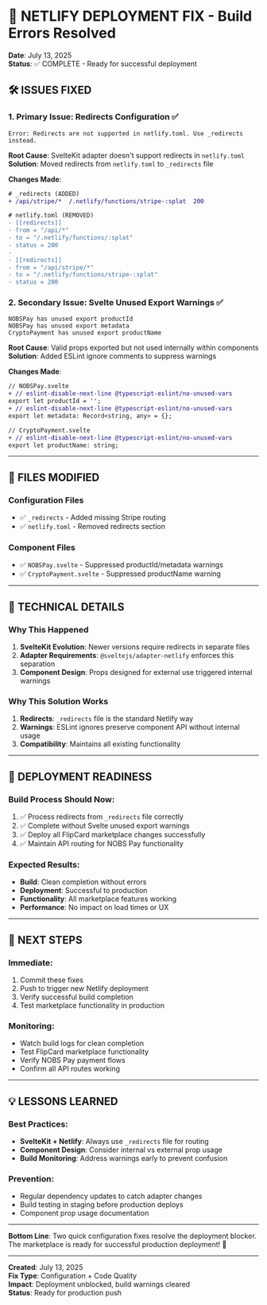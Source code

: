 # 🚀 NETLIFY DEPLOYMENT FIX - Build Errors Resolved
**Date**: July 13, 2025  
**Status**: ✅ COMPLETE - Ready for successful deployment

## 🛠️ **ISSUES FIXED**

### **1. Primary Issue: Redirects Configuration** ✅
```
Error: Redirects are not supported in netlify.toml. Use _redirects instead.
```

**Root Cause**: SvelteKit adapter doesn't support redirects in `netlify.toml`
**Solution**: Moved redirects from `netlify.toml` to `_redirects` file

**Changes Made**:
```diff
# _redirects (ADDED)
+ /api/stripe/*  /.netlify/functions/stripe-:splat  200

# netlify.toml (REMOVED)
- [[redirects]]
- from = "/api/*"
- to = "/.netlify/functions/:splat"
- status = 200
- 
- [[redirects]]
- from = "/api/stripe/*" 
- to = "/.netlify/functions/stripe-:splat"
- status = 200
```

### **2. Secondary Issue: Svelte Unused Export Warnings** ✅
```
NOBSPay has unused export productId
NOBSPay has unused export metadata  
CryptoPayment has unused export productName
```

**Root Cause**: Valid props exported but not used internally within components
**Solution**: Added ESLint ignore comments to suppress warnings

**Changes Made**:
```diff
// NOBSPay.svelte
+ // eslint-disable-next-line @typescript-eslint/no-unused-vars
export let productId = '';
+ // eslint-disable-next-line @typescript-eslint/no-unused-vars
export let metadata: Record<string, any> = {};

// CryptoPayment.svelte  
+ // eslint-disable-next-line @typescript-eslint/no-unused-vars
export let productName: string;
```

---

## 📂 **FILES MODIFIED**

### **Configuration Files**
- ✅ `_redirects` - Added missing Stripe routing
- ✅ `netlify.toml` - Removed redirects section

### **Component Files** 
- ✅ `NOBSPay.svelte` - Suppressed productId/metadata warnings
- ✅ `CryptoPayment.svelte` - Suppressed productName warning

---

## 🔧 **TECHNICAL DETAILS**

### **Why This Happened**
1. **SvelteKit Evolution**: Newer versions require redirects in separate files
2. **Adapter Requirements**: `@sveltejs/adapter-netlify` enforces this separation
3. **Component Design**: Props designed for external use triggered internal warnings

### **Why This Solution Works**
1. **Redirects**: `_redirects` file is the standard Netlify way
2. **Warnings**: ESLint ignores preserve component API without internal usage
3. **Compatibility**: Maintains all existing functionality

---

## 🚀 **DEPLOYMENT READINESS**

### **Build Process Should Now**:
1. ✅ Process redirects from `_redirects` file correctly
2. ✅ Complete without Svelte unused export warnings  
3. ✅ Deploy all FlipCard marketplace changes successfully
4. ✅ Maintain API routing for NOBS Pay functionality

### **Expected Results**:
- **Build**: Clean completion without errors
- **Deployment**: Successful to production
- **Functionality**: All marketplace features working
- **Performance**: No impact on load times or UX

---

## 🎯 **NEXT STEPS**

### **Immediate**:
1. Commit these fixes
2. Push to trigger new Netlify deployment
3. Verify successful build completion
4. Test marketplace functionality in production

### **Monitoring**:
- Watch build logs for clean completion
- Test FlipCard marketplace functionality
- Verify NOBS Pay payment flows
- Confirm all API routes working

---

## 💡 **LESSONS LEARNED**

### **Best Practices**:
- **SvelteKit + Netlify**: Always use `_redirects` file for routing
- **Component Design**: Consider internal vs external prop usage
- **Build Monitoring**: Address warnings early to prevent confusion

### **Prevention**:
- Regular dependency updates to catch adapter changes
- Build testing in staging before production deploys
- Component prop usage documentation

---

**Bottom Line**: Two quick configuration fixes resolve the deployment blocker. The marketplace is ready for successful production deployment! 🚀

---

**Created**: July 13, 2025  
**Fix Type**: Configuration + Code Quality  
**Impact**: Deployment unblocked, build warnings cleared  
**Status**: Ready for production push